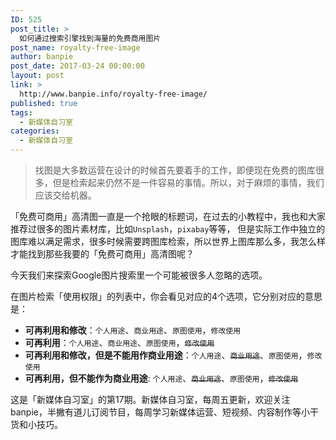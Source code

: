 ```yaml
---
ID: 525
post_title: >
  如何通过搜索引擎找到海量的免费商用图片
post_name: royalty-free-image
author: banpie
post_date: 2017-03-24 00:00:00
layout: post
link: >
  http://www.banpie.info/royalty-free-image/
published: true
tags:
  - 新媒体自习室
categories:
  - 新媒体自习室
---
```

> 找图是大多数运营在设计的时候首先要着手的工作，即便现在免费的图库很多，但是检索起来仍然不是一件容易的事情。所以，对于麻烦的事情，我们应该交给机器。

「免费可商用」高清图一直是一个抢眼的标题词，在过去的小教程中，我也和大家推荐过很多的图片素材库，比如`Unsplash`，`pixabay`等等， 但是实际工作中独立的图库难以满足需求，很多时候需要跨图库检索，所以世界上图库那么多，我怎么样才能找到那些我要的「免费可商用」高清图呢？

今天我们来探索Google图片搜索里一个可能被很多人忽略的选项。

在图片检索「使用权限」的列表中，你会看见对应的4个选项，它分别对应的意思是：

*   **可再利用和修改**：`个人用途`、`商业用途`、`原图使用`，`修改使用`
*   **可再利用**：`个人用途`、`商业用途`、`原图使用`，~~`修改使用`~~
*   **可再利用和修改，但是不能用作商业用途**：`个人用途`、~~`商业用途`~~、`原图使用`，`修改使用`
*   **可再利用，但不能作为商业用途**: `个人用途`、~~`商业用途`~~、`原图使用`，~~`修改使用`~~

这是「新媒体自习室」的第17期。新媒体自习室，每周五更新，欢迎关注banpie，半撇有道儿订阅节目，每周学习新媒体运营、短视频、内容制作等小干货和小技巧。